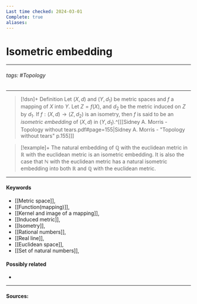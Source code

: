 ```yaml
---
Last time checked: 2024-03-01
Complete: true
aliases:
---
```

# Isometric embedding
***
###### tags: #Topology 
***
>[!dsn]+ Definition
>Let $(X,d)$ and $(Y,d_{1})$ be metric spaces and $f$ a mapping of $X$ into $Y$. Let $Z=f(X)$, and $d_{2}$ be the metric induced on $Z$ by $d_{1}$. If $f:(X,d)\to(Z,d_{2})$ is an isometry, then $f$ is said to be an *isometric embedding* of $(X,d)$ in $(Y,d_{1})$.^[[[Sidney A. Morris - Topology without tears.pdf#page=155|Sidney A. Morris - "Topology without tears" p.155]]]

>[!example]+ 
>The natural embedding of $\mathbb{Q}$ with the euclidean metric in $\mathbb{R}$ with the euclidean metric is an isometric embedding. It is also the case that $\mathbb{N}$ with the euclidean metric has a natural isometric embedding into both $\mathbb{R}$ and $\mathbb{Q}$ with the euclidean metric.
***
#### Keywords
- [[Metric space]],
- [[Function(mapping)]],
- [[Kernel and image of a mapping]],
- [[Induced metric]],
- [[Isometry]],
- [[Rational numbers]],
- [[Real line]],
- [[Euclidean space]],
- [[Set of natural numbers]],
#### Possibly related
- 
***
#### Sources: